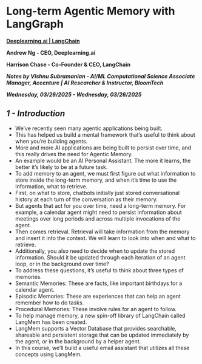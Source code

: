 # **Long-term Agentic Memory with LangGraph**

**[Deeplearning.ai | LangChain](https://www.deeplearning.ai/short-courses/long-term-agentic-memory-with-langgraph/)**

**Andrew Ng - CEO, Deeplearning.ai**

**Harrison Chase - Co-Founder & CEO, LangChain**

***Notes by Vishnu Subramanian - AI/ML Computational Science Associate Manager, Accenture | AI Researcher & Instructor, BloomTech***

***Wednesday, 03/26/2025 - Wednesday, 03/26/2025***

## ***1 - Introduction***

- We’ve recently seen many agentic applications being built.
- This has helped us build a mental framework that’s useful to think about when you’re building agents.
- More and more AI applications are being built to persist over time, and this really drives the need for Agentic Memory.
- An example would be an AI Personal Assistant. The more it learns, the better it’s likely to be at a future task.
- To add memory to an agent, we must first figure out what information to store inside the long-term memory, and when it’s time to use the information, what to retrieve.
- First, on what to store, chatbots initially just stored conversational history at each turn of the conversation as their memory.
- But agents that act for you over time, need a long-term memory. For example, a calendar agent might need to persist information about meetings over long periods and across multiple invocations of the agent. 
- Then comes retrieval. Retrieval will take information from the memory and insert it into the context. We will learn to look into when and what to retrieve.
- Additionally, you also need to decide when to update the stored information. Should it be updated through each iteration of an agent loop, or in the background over time?
- To address these questions, it’s useful to think about three types of memories.
- Semantic Memories: These are facts, like important birthdays for a calendar agent.
- Episodic Memories: These are experiences that can help an agent remember how to do tasks.
- Procedural Memories: These involve rules for an agent to follow.
- To help manage memory, a new spin-off library of LangChain called LangMem has been created.
- LangMem supports a Vector Database that provides searchable, shareable and persistent storage that can be updated immediately by the agent, or in the background by a helper agent.
- In this course, we’ll build a useful email assistant that utilizes all these concepts using LangMem.
